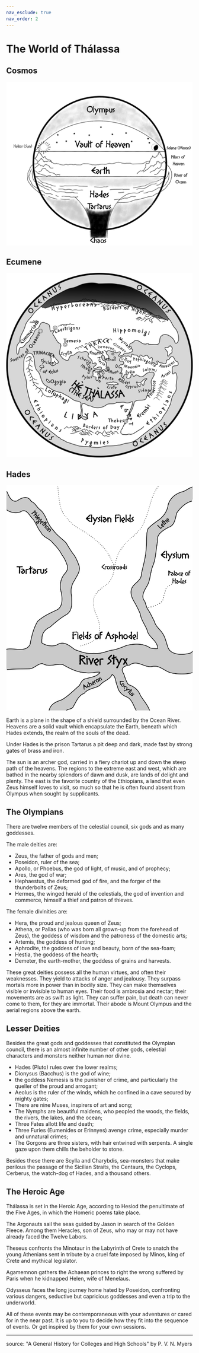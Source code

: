 ```yaml
---
nav_esclude: true 
nav_order: 2
---
```


# The World of Thálassa

## Cosmos
![Cosmos Map](/img/cosmos_map.png)

## Ecumene
![World Map](/img/world_map.png)

## Hades
![Hades Map](/img/hades_map.png)

Earth is a plane in the shape of a shield surrounded by the Ocean River. Heavens are a solid vault which encapsulate the Earth, beneath which Hades extends, the realm of the souls of the dead. 



Under Hades is the prison Tartarus a pit deep and dark, made fast by strong gates of brass and iron.



The sun is an archer god, carried in a fiery chariot up and down the steep path of the heavens. The regions to the extreme east and west, which are bathed in the nearby splendors of dawn and dusk, are lands of delight and plenty. The east is the favorite country of the Ethiopians, a land that even Zeus himself loves to visit, so much so that he is often found absent from Olympus when sought by supplicants.

## The Olympians

There are twelve members of the celestial council, six gods and as many goddesses. 

The male deities are:
- Zeus, the father of gods and men; 
- Poseidon, ruler of the sea; 
- Apollo, or Phoebus, the god of light, of music, and of prophecy; 
- Ares, the god of war; 
- Hephaestus, the deformed god of fire, and the forger of the thunderbolts of Zeus; 
- Hermes, the winged herald of the celestials, the god of invention and commerce, himself a thief and patron of thieves.

The female divinities are:
- Hera, the proud and jealous queen of Zeus; 
- Athena, or Pallas (who was born all grown-up from the forehead of Zeus), the goddess of wisdom and the patroness of the domestic arts; 
- Artemis, the goddess of hunting; 
- Aphrodite, the goddess of love and beauty, born of the sea-foam; 
- Hestia, the goddess of the hearth; 
- Demeter, the earth-mother, the goddess of grains and harvests. 

These great deities possess all the human virtues, and often their weaknesses. They yield to attacks of anger and jealousy. They surpass mortals more in power than in bodily size. They can make themselves visible or invisible to human eyes. Their food is ambrosia and nectar; their movements are as swift as light. They can suffer pain, but death can never come to them, for they are immortal. Their abode is Mount Olympus and the aerial regions above the earth.

## Lesser Deities

Besides the great gods and goddesses that constituted the Olympian council, there is an almost infinite number of other gods, celestial characters and monsters neither human nor divine.

- Hades (Pluto) rules over the lower realms; 
- Dionysus (Bacchus) is the god of wine; 
- the goddess Nemesis is the punisher of crime, and particularly the queller of the proud and arrogant; 
- Aeolus is the ruler of the winds, which he confined in a cave secured by mighty gates;
- There are nine Muses, inspirers of art and song;
- The Nymphs are beautiful maidens, who peopled the woods, the fields, the rivers, the lakes, and the ocean;
- Three Fates allott life and death;
- Three Furies (Eumenides or Erinnyes) avenge crime, especially murder and unnatural crimes;
- The Gorgons are three sisters, with hair entwined with serpents. A single gaze upon them chills the beholder to stone. 
  
Besides these there are Scylla and Charybdis, sea-monsters that make perilous the passage of the Sicilian Straits, the Centaurs, the Cyclops, Cerberus, the watch-dog of Hades, and a thousand others.

## The Heroic Age

Thálassa is set in the Heroic Age, according to Hesiod the penultimate of the Five Ages, in which the Homeric poems take place.

The Argonauts sail the seas guided by Jason in search of the Golden Fleece. Among them Heracles, son of Zeus, who may or may not have already faced the Twelve Labors. 

Theseus confronts the Minotaur in the Labyrinth of Crete to snatch the young Athenians sent in tribute by a cruel fate imposed by Minos, king of Crete and mythical legislator.

Agamemnon gathers the Achaean princes to right the wrong suffered by Paris when he kidnapped Helen, wife of Menelaus. 

Odysseus faces the long journey home hated by Poseidon, confronting various dangers, seductive but capricious goddesses and even a trip to the underworld.

All of these events may be contemporaneous with your adventures or cared for in the near past. It is up to you to decide how they fit into the sequence of events. Or get inspired by them for your own sessions.

---
source: "A General History for Colleges and High Schools" by P. V. N. Myers 